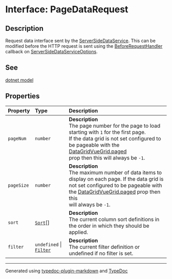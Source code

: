# Interface: PageDataRequest

## Description

Request data interface sent by the [ServerSideDataService](../classes/ServerSideDataService.md). This can be modified before
the HTTP request is sent using the [BeforeRequestHandler](../type-aliases/BeforeRequestHandler.md) callback on [ServerSideDataServiceOptions](ServerSideDataServiceOptions.md).

## See

[dotnet model](https://github.com/nruffing/data-grid-vue-dotnet/blob/main/DataGridVueDotnet/PageDataRequest.cs)

## Properties

| Property | Type | Description |
| :------ | :------ | :------ |
| `pageNum` | `number` | **Description**<br />The page number for the page to load starting with `1` for the first page.<br />If the data grid is not set configured to be pageable with the [DataGridVueGrid.paged](../DataGridVueGrid/README.md)<br />prop then this will always be `-1`. |
| `pageSize` | `number` | **Description**<br />The maximum number of data items to display on each page. If the data grid is<br />not set configured to be pageable with the [DataGridVueGrid.paged](../DataGridVueGrid/README.md) prop then this<br />will always be `-1`. |
| `sort` | [`Sort`](Sort.md)[] | **Description**<br />The current column sort definitions in the order in which they should be applied. |
| `filter` | `undefined` \| [`Filter`](Filter.md) | **Description**<br />The current filter definition or undefined if no filter is set. |

***

Generated using [typedoc-plugin-markdown](https://www.npmjs.com/package/typedoc-plugin-markdown) and [TypeDoc](https://typedoc.org/)
